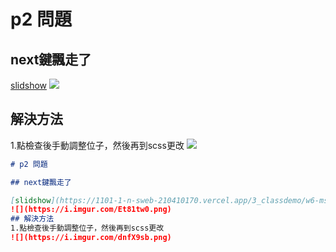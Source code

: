 # p2 問題

## next鍵飄走了

[slidshow](https://1101-1-n-sweb-210410170.vercel.app/3_classdemo/w6-ms-slideshow/index.html)
![](https://i.imgur.com/Et81tw0.png)
## 解決方法
1.點檢查後手動調整位子，然後再到scss更改
![](https://i.imgur.com/dnfX9sb.png)

```markdown
# p2 問題

## next鍵飄走了

[slidshow](https://1101-1-n-sweb-210410170.vercel.app/3_classdemo/w6-ms-slideshow/index.html)
![](https://i.imgur.com/Et81tw0.png)
## 解決方法
1.點檢查後手動調整位子，然後再到scss更改
![](https://i.imgur.com/dnfX9sb.png)
```